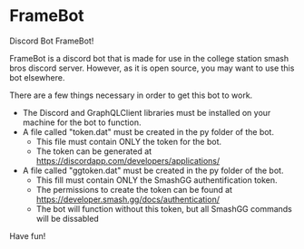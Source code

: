# FrameBot
Discord Bot FrameBot!

FrameBot is a discord bot that is made for use in the college station smash bros discord server. However, as it is open source, you may want to use this bot elsewhere.

There are a few things necessary in order to get this bot to work.
* The Discord and GraphQLClient libraries must be installed on your machine for the bot to function.
* A file called "token.dat" must be created in the py folder of the bot.
  * This file must contain ONLY the token for the bot.
  * The token can be generated at https://discordapp.com/developers/applications/
* A file called "ggtoken.dat" must be created in the py folder of the bot.
  * This fill must contain ONLY the SmashGG authentification token.
  * The permissions to create the token can be found at https://developer.smash.gg/docs/authentication/
  * The bot will function without this token, but all SmashGG commands will be dissabled
  
Have fun!
